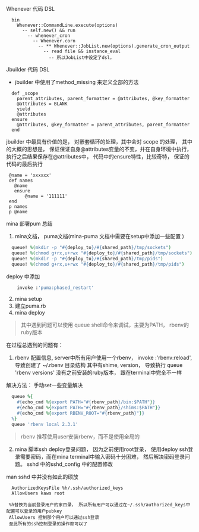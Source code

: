 Whenever 代码 DSL
```
  bin
    Whenever::CommandLine.execute(options)
      -- self.new() && run
        -- whenever_cron
          -- Whenever.corn
            -- ** Whenever::JobList.new(options).generate_cron_output
              -- read file && instance_eval
                -- 所以JobList中设定了dsl，
```

Jbuilder 代码 DSL

* jbuilder 中使用了method_missing 来定义全部的方法

```
  def _scope
    parent_attributes, parent_formatter = @attributes, @key_formatter
    @attributes = BLANK
    yield
    @attributes
  ensure
    @attributes, @key_formatter = parent_attributes, parent_formatter
  end

```

 jbuilder 中最具有价值的是， 对嵌套循环的处理，其中会对 scope 的处理， 其中的大概的思想是， 保证保证自身@attributes变量的不变，并在自身环境中执行， 执行之后结果保存在@attributes中， 代码中的ensure特性，比较奇特， 保证的代码的最后执行

 ```
  @name = 'xxxxxx'
  def names
  	@name
  	ensure
  		@name = '111111'
  end
  p names
  p @name
 ```

 mina 部署pum 总结

 1.  mina文档， puma文档(mina-puma 文档中需要在setup中添加一些配置 )

   ```ruby
     queue! %(mkdir -p "#{deploy_to}/#{shared_path}/tmp/sockets")
     queue! %(chmod g+rx,u+rwx "#{deploy_to}/#{shared_path}/tmp/sockets")
     queue! %(mkdir -p "#{deploy_to}/#{shared_path}/tmp/pids")
     queue! %(chmod g+rx,u+rwx "#{deploy_to}/#{shared_path}/tmp/pids")
   ```
   deploy 中添加
   ```ruby
       invoke :'puma:phased_restart'
   ```

 2. mina setup
 3. 建立puma.rb
 4. mina deploy

 > 其中遇到问题可以使用 queue shell命令来调试，主要为PATH， rbenv的ruby版本


 在过程总遇到的问题有：

 1. rbenv 配置信息, server中所有用户使用一个rbenv，  invoke :'rbenv:reload', 导致创建了 ~/.rbenv 目录结构 其中有shime, version， 导致执行 queue 'rbenv versions' 没有之前安装的ruby版本， 跟在terminal中完全不一样

   解决方法： 手动set一些变量解决

   ```ruby
     queue %{
       #{echo_cmd %{export PATH="#{rbenv_path}/bin:$PATH"}}
       #{echo_cmd %{export PATH="#{rbenv_path}/shims:$PATH"}}
       #{echo_cmd %{export RBENV_ROOT="#{rbenv_path}"}}
     %}
     queue 'rbenv local 2.3.1'
   ```
   > rbenv 推荐使用user安装rbenv，而不是使用全局的

 2. mina 脚本ssh deploy登录问题， 因为之前使用root登录， 使用deploy ssh登录需要密码，而在mina terminal中输入密码十分困难， 然后解决密码登录问题。
 sshd 中的sshd_config 中的配置修改

   man sshd 中并没有如此的硕放

   ```
     AuthorizedKeysFile	%h/.ssh/authorized_keys
     AllowUsers kaws root
   ```
   >
     %h替换为当前登录用户的家目录， 所以所有用户可以通过在~/.ssh/authorized_keys中配置可以登录的用户pubkey
     AllowUsers 控制那个用户可以通过ssh登录
     至此所有的ssh控制登录的操作都可以了
